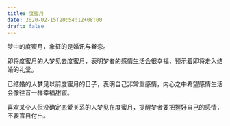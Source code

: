 ```yaml
---
title: 度蜜月
date: 2020-02-15T20:54:12+08:00
draft: false
---
```


梦中的度蜜月，象征的是婚讯与眷恋。



即将度蜜月的人梦见去度蜜月，表明梦者的感情生活会很幸福，预示着即将走入结婚的礼堂。



已结婚的人梦见以前度蜜月的日子，表明自己非常重感情，内心之中希望感情生活会像往昔一样幸福甜蜜。



喜欢某个人但没确定恋爱关系的人梦见在度蜜月，提醒梦者要把握好自己的感情，不要盲目付出。

